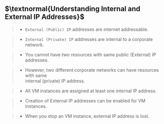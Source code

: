 ## $\textnormal{Understanding Internal and External IP Addresses}$

> - `External (Public) IP` addresses are internet addressable.

> - `Internal (Private) IP` addresses are internal to a corporate network.

> - You cannot have two resources with same public (External) IP addresses.

> - However, two different corporate networks can have resources with same <br />
    internal (private) IP address.

> - All VM instances are assigned at least one internal IP address.

> - Creation of External IP addresses can be enabled for VM instances.

> - When you stop an VM instance, external IP address is lost.
